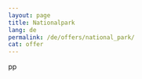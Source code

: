 ```yaml
---
layout: page
title: Nationalpark
lang: de
permalink: /de/offers/national_park/
cat: offer
---
```


pp
